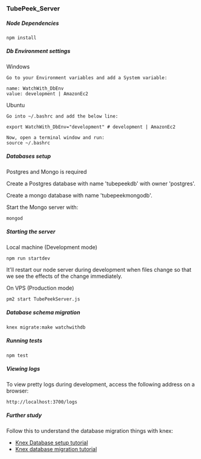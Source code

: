 ### TubePeek_Server

##### Node Dependencies
```terminal
npm install
```

##### Db Environment settings
Windows
```Windows
Go to your Environment variables and add a System variable:

name: WatchWith_DbEnv
value: development | AmazonEc2
```

Ubuntu
```Ubuntu
Go into ~/.bashrc and add the below line:

export WatchWith_DbEnv="development" # development | AmazonEc2

Now, open a terminal window and run:
source ~/.bashrc
```

##### Databases setup
Postgres and Mongo is required

Create a Postgres database with name 'tubepeekdb' with owner 'postgres'.

Create a mongo database with name 'tubepeekmongodb'.

Start the Mongo server with:
```terminal
mongod
```

##### Starting the server
Local machine (Development mode)
```terminal
npm run startdev
```
It'll restart our node server during development when files change so that we see the effects of the change immediately.

On VPS (Production mode)
```terminal
pm2 start TubePeekServer.js
```

##### Database schema migration
```
knex migrate:make watchwithdb
```

##### Running tests
```terminal
npm test
```

##### Viewing logs
To view pretty logs during development, access the following address on a browser:
```terminal
http://localhost:3700/logs
```

##### Further study
Follow this to understand the database migration things with knex:

- [Knex Database setup tutorial](http://www.dancorman.com/knex-your-sql-best-friend/)
- [Knex database migration tutorial](http://alexzywiak.github.io/running-migrations-with-knex/)
